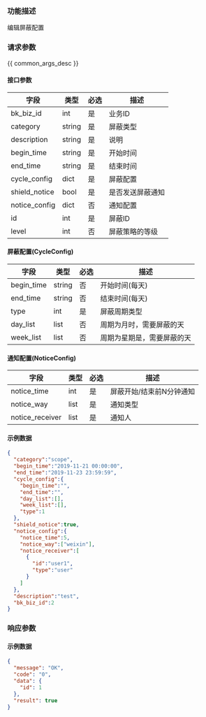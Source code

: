 ### 功能描述

编辑屏蔽配置

### 请求参数

{{ common_args_desc }}

#### 接口参数

| 字段          | 类型   | 必选 | 描述             |
| ------------- | ------ | ---- | ---------------- |
| bk_biz_id     | int    | 是   | 业务ID           |
| category      | string | 是   | 屏蔽类型         |
| description   | string | 是   | 说明             |
| begin_time    | string | 是   | 开始时间         |
| end_time      | string | 是   | 结束时间         |
| cycle_config  | dict   | 是   | 屏蔽配置         |
| shield_notice | bool   | 是   | 是否发送屏蔽通知 |
| notice_config | dict   | 否   | 通知配置         |
| id            | int    | 是   | 屏蔽ID           |
| level         | int    | 否   | 屏蔽策略的等级   |

#### 屏蔽配置(CycleConfig)

| 字段       | 类型   | 必选 | 描述                       |
| ---------- | ------ | ---- | -------------------------- |
| begin_time | string | 否   | 开始时间(每天)             |
| end_time   | string | 否   | 结束时间(每天)             |
| type       | int    | 是   | 屏蔽周期类型               |
| day_list   | list   | 否   | 周期为月时，需要屏蔽的天   |
| week_list  | list   | 否   | 周期为星期是，需要屏蔽的天 |

#### 通知配置(NoticeConfig)

| 字段            | 类型 | 必选 | 描述                     |
| --------------- | ---- | ---- | ------------------------ |
| notice_time     | int  | 是   | 屏蔽开始/结束前N分钟通知 |
| notice_way      | list | 是   | 通知类型                 |
| notice_receiver | list | 是   | 通知人                   |

#### 示例数据

```json
{
  "category":"scope",
  "begin_time":"2019-11-21 00:00:00",
  "end_time":"2019-11-23 23:59:59",
  "cycle_config":{
    "begin_time":"",
    "end_time":"",
    "day_list":[],
    "week_list":[],
    "type":1
  },
  "shield_notice":true,
  "notice_config":{
    "notice_time":5,
    "notice_way":["weixin"],
    "notice_receiver":[
      {
        "id":"user1",
        "type":"user"
      }
    ]
  },
  "description":"test",
  "bk_biz_id":2
}
```

### 响应参数

#### 示例数据

```json
{
  "message": "OK",
  "code": "0",
  "data": {
    "id": 1
  },
  "result": true
}
```
